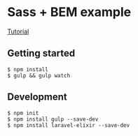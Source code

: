 # Sass + BEM example

[Tutorial](http://mathayward.com/modular-css-with-sass-and-bem/)


## Getting started

```
$ npm install
$ gulp && gulp watch
```

## Development

```
$ npm init
$ npm install gulp --save-dev
$ npm install laravel-elixir --save-dev
```
